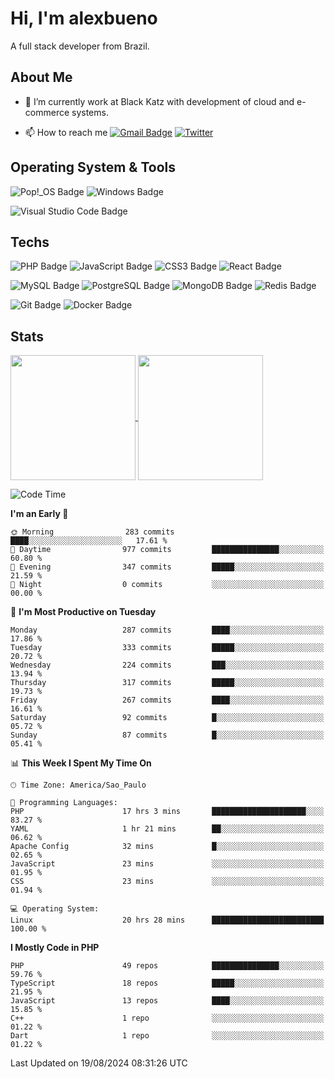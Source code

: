 # Hi, I'm alexbueno

A full stack developer from Brazil.

## About Me

- 🌱 I’m currently work at Black Katz with development of cloud and e-commerce systems.

- 📫 How to reach me [![Gmail Badge](https://img.shields.io/badge/-gmail-c14438?style=for-the-badge&logo=Gmail&logoColor=ffffff)](mailto:alexsandrofbueno@gmail.com) [![Twitter](https://img.shields.io/badge/twitter-1DA1F2.svg?style=for-the-badge&logo=twitter&logoColor=ffffff)](https://twitter.com/Alex_Bueno_7)

## Operating System & Tools

![Pop!_OS Badge](https://img.shields.io/badge/Pop!__OS-48B9C7?logo=popos&logoColor=fff&style=flat)
![Windows Badge](https://img.shields.io/badge/Windows-0078D6?logo=windows&logoColor=fff&style=flat)

![Visual Studio Code Badge](https://img.shields.io/badge/Visual%20Studio%20Code-007ACC?logo=visualstudiocode&logoColor=fff&style=flat)

## Techs

![PHP Badge](https://img.shields.io/badge/PHP-777BB4?logo=php&logoColor=fff&style=flat)
![JavaScript Badge](https://img.shields.io/badge/JavaScript-F7DF1E?logo=javascript&logoColor=000&style=flat)
![CSS3 Badge](https://img.shields.io/badge/CSS3-1572B6?logo=css3&logoColor=fff&style=flat)
![React Badge](https://img.shields.io/badge/React-61DAFB?logo=react&logoColor=000&style=flat)

![MySQL Badge](https://img.shields.io/badge/MySQL-4479A1?logo=mysql&logoColor=fff&style=flat)
![PostgreSQL Badge](https://img.shields.io/badge/PostgreSQL-4169E1?logo=postgresql&logoColor=fff&style=flat)
![MongoDB Badge](https://img.shields.io/badge/MongoDB-47A248?logo=mongodb&logoColor=fff&style=flat)
![Redis Badge](https://img.shields.io/badge/Redis-DC382D?logo=redis&logoColor=fff&style=flat)

![Git Badge](https://img.shields.io/badge/Git-F05032?logo=git&logoColor=fff&style=flat)
![Docker Badge](https://img.shields.io/badge/Docker-2496ED?logo=docker&logoColor=fff&style=flat)


## Stats

<a href="https://github.com/anuraghazra/github-readme-stats">
  <img height=200 align="center" src="https://github-readme-stats.vercel.app/api?username=alexbueno7&theme=dark" />
</a>
<a href="https://github.com/anuraghazra/convoychat">
  <img height=200 align="center" src="https://github-readme-stats.vercel.app/api/top-langs?username=alexbueno7&layout=compact&langs_count=8&card_width=320&theme=dark" />
</a>

<!--START_SECTION:waka-->
![Code Time](http://img.shields.io/badge/Code%20Time-1%2C079%20hrs%2032%20mins-blue)

**I'm an Early 🐤** 

```text
🌞 Morning                283 commits         ████░░░░░░░░░░░░░░░░░░░░░   17.61 % 
🌆 Daytime                977 commits         ███████████████░░░░░░░░░░   60.80 % 
🌃 Evening                347 commits         █████░░░░░░░░░░░░░░░░░░░░   21.59 % 
🌙 Night                  0 commits           ░░░░░░░░░░░░░░░░░░░░░░░░░   00.00 % 
```
📅 **I'm Most Productive on Tuesday** 

```text
Monday                   287 commits         ████░░░░░░░░░░░░░░░░░░░░░   17.86 % 
Tuesday                  333 commits         █████░░░░░░░░░░░░░░░░░░░░   20.72 % 
Wednesday                224 commits         ███░░░░░░░░░░░░░░░░░░░░░░   13.94 % 
Thursday                 317 commits         █████░░░░░░░░░░░░░░░░░░░░   19.73 % 
Friday                   267 commits         ████░░░░░░░░░░░░░░░░░░░░░   16.61 % 
Saturday                 92 commits          █░░░░░░░░░░░░░░░░░░░░░░░░   05.72 % 
Sunday                   87 commits          █░░░░░░░░░░░░░░░░░░░░░░░░   05.41 % 
```


📊 **This Week I Spent My Time On** 

```text
🕑︎ Time Zone: America/Sao_Paulo

💬 Programming Languages: 
PHP                      17 hrs 3 mins       █████████████████████░░░░   83.27 % 
YAML                     1 hr 21 mins        ██░░░░░░░░░░░░░░░░░░░░░░░   06.62 % 
Apache Config            32 mins             █░░░░░░░░░░░░░░░░░░░░░░░░   02.65 % 
JavaScript               23 mins             ░░░░░░░░░░░░░░░░░░░░░░░░░   01.95 % 
CSS                      23 mins             ░░░░░░░░░░░░░░░░░░░░░░░░░   01.94 % 

💻 Operating System: 
Linux                    20 hrs 28 mins      █████████████████████████   100.00 % 
```

**I Mostly Code in PHP** 

```text
PHP                      49 repos            ███████████████░░░░░░░░░░   59.76 % 
TypeScript               18 repos            █████░░░░░░░░░░░░░░░░░░░░   21.95 % 
JavaScript               13 repos            ████░░░░░░░░░░░░░░░░░░░░░   15.85 % 
C++                      1 repo              ░░░░░░░░░░░░░░░░░░░░░░░░░   01.22 % 
Dart                     1 repo              ░░░░░░░░░░░░░░░░░░░░░░░░░   01.22 % 
```




 Last Updated on 19/08/2024 08:31:26 UTC
<!--END_SECTION:waka-->
